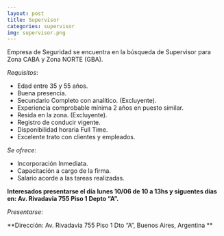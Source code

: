 ```yaml
---
layout: post
title: Supervisor
categories: supervisor
img: supervisor.png
---
```


Empresa de Seguridad se encuentra en la búsqueda de Supervisor para Zona CABA y Zona NORTE (GBA). 

_Requisitos_:
- Edad entre 35 y 55 años.
- Buena presencia. 
- Secundario Completo con analítico. (Excluyente).
- Experiencia comprobable mínima 2 años en puesto similar.
- Resida en la zona. (Excluyente). 
- Registro de conducir vigente.
- Disponibilidad horaria Full Time. 
- Excelente trato con clientes y empleados.

_Se ofrece_:
- Incorporación Inmediata.
- Capacitación a cargo de la firma.
- Salario acorde a las tareas realizadas. 

**Interesados presentarse el día lunes 10/06 de 10 a 13hs y siguentes días en: Av. Rivadavia 755 Piso 1 Depto “A”.**

_Presentarse_:

**Dirección: Av. Rivadavia 755 Piso 1 Dto “A”, Buenos Aires, Argentina
**
